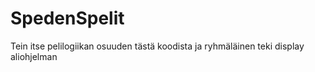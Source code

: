 # SpedenSpelit

Tein itse pelilogiikan osuuden tästä koodista ja ryhmäläinen teki display aliohjelman